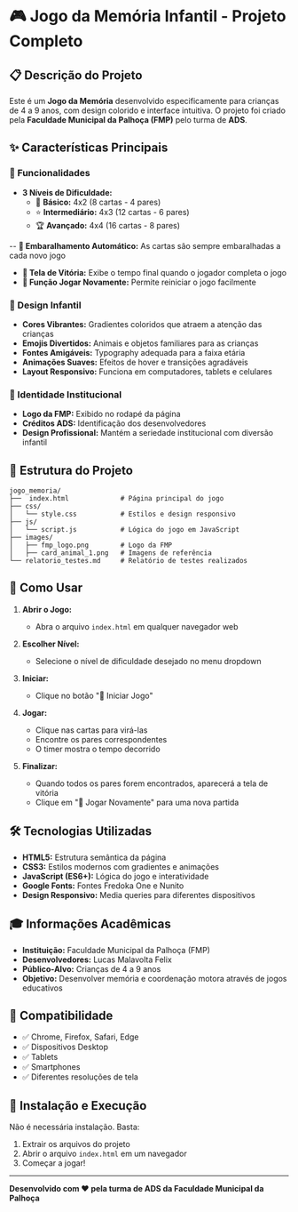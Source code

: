 # 🎮 Jogo da Memória Infantil - Projeto Completo

## 📋 Descrição do Projeto

Este é um **Jogo da Memória** desenvolvido especificamente para crianças de 4 a 9 anos, com design colorido e interface intuitiva. O projeto foi criado pela **Faculdade Municipal da Palhoça (FMP)** pelo turma de **ADS**.

## ✨ Características Principais

### 🎯 Funcionalidades
- **3 Níveis de Dificuldade:**
  - 🌟 **Básico:** 4x2 (8 cartas - 4 pares)
  - ⭐ **Intermediário:** 4x3 (12 cartas - 6 pares)
  - 🏆 **Avançado:** 4x4 (16 cartas - 8 pares)

-- **🔀 Embaralhamento Automático:** As cartas são sempre embaralhadas a cada novo jogo
- **🎉 Tela de Vitória:** Exibe o tempo final quando o jogador completa o jogo
- **🔄 Função Jogar Novamente:** Permite reiniciar o jogo facilmente

### 🎨 Design Infantil
- **Cores Vibrantes:** Gradientes coloridos que atraem a atenção das crianças
- **Emojis Divertidos:** Animais e objetos familiares para as crianças
- **Fontes Amigáveis:** Typography adequada para a faixa etária
- **Animações Suaves:** Efeitos de hover e transições agradáveis
- **Layout Responsivo:** Funciona em computadores, tablets e celulares

### 🏢 Identidade Institucional
- **Logo da FMP:** Exibido no rodapé da página
- **Créditos ADS:** Identificação dos desenvolvedores
- **Design Profissional:** Mantém a seriedade institucional com diversão infantil

## 📁 Estrutura do Projeto

```
jogo_memoria/
├──  index.html             # Página principal do jogo
├── css/
│   └── style.css           # Estilos e design responsivo
├── js/
│   └── script.js           # Lógica do jogo em JavaScript
├── images/
│   ├── fmp_logo.png        # Logo da FMP
│   ├── card_animal_1.png   # Imagens de referência
└── relatorio_testes.md     # Relatório de testes realizados
```

## 🚀 Como Usar

1. **Abrir o Jogo:**
   - Abra o arquivo `index.html` em qualquer navegador web

2. **Escolher Nível:**
   - Selecione o nível de dificuldade desejado no menu dropdown

3. **Iniciar:**
   - Clique no botão "🚀 Iniciar Jogo"

4. **Jogar:**
   - Clique nas cartas para virá-las
   - Encontre os pares correspondentes
   - O timer mostra o tempo decorrido

5. **Finalizar:**
   - Quando todos os pares forem encontrados, aparecerá a tela de vitória
   - Clique em "🔄 Jogar Novamente" para uma nova partida

## 🛠️ Tecnologias Utilizadas

- **HTML5:** Estrutura semântica da página
- **CSS3:** Estilos modernos com gradientes e animações
- **JavaScript (ES6+):** Lógica do jogo e interatividade
- **Google Fonts:** Fontes Fredoka One e Nunito
- **Design Responsivo:** Media queries para diferentes dispositivos

## 🎓 Informações Acadêmicas

- **Instituição:** Faculdade Municipal da Palhoça (FMP)
- **Desenvolvedores:** Lucas Malavolta Felix
- **Público-Alvo:** Crianças de 4 a 9 anos
- **Objetivo:** Desenvolver memória e coordenação motora através de jogos educativos

## 📱 Compatibilidade

- ✅ Chrome, Firefox, Safari, Edge
- ✅ Dispositivos Desktop
- ✅ Tablets
- ✅ Smartphones
- ✅ Diferentes resoluções de tela

## 🔧 Instalação e Execução

Não é necessária instalação. Basta:

1. Extrair os arquivos do projeto
2. Abrir o arquivo `index.html` em um navegador
3. Começar a jogar!

---

**Desenvolvido com ❤️ pela turma de ADS da Faculdade Municipal da Palhoça**

